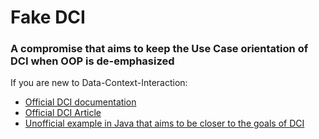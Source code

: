 # Fake DCI

### A compromise that aims to keep the Use Case orientation of DCI when OOP is de-emphasized
If you are new to Data-Context-Interaction:

* [Official DCI documentation](https://fulloo.info/)
* [Official DCI Article](https://fulloo.info/Documents/ArtimaDCI.html)
* [Unofficial example in Java that aims to be closer to the goals of DCI](https://github.com/alexbalmus/dci_java_playground)


